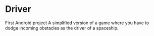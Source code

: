 # Driver
First Android project
A simplified version of a game where you have to dodge incoming obstacles as the driver of a spaceship.
